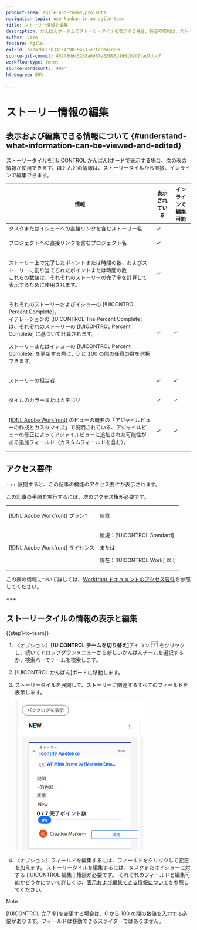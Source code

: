 ```yaml
---
product-area: agile-and-teams;projects
navigation-topic: use-kanban-in-an-agile-team
title: ストーリー情報を編集
description: かんばんボード上のストーリータイルを表示する場合、特定の情報は、ストーリータイルから直接、インラインで編集することができます。
author: Lisa
feature: Agile
exl-id: a22a7b61-b331-4c98-9421-e7fccedcd096
source-git-commit: 452f8ddc5268a0d67e32090d166199f2fad7dbc7
workflow-type: tm+mt
source-wordcount: '408'
ht-degree: 89%

---
```


# ストーリー情報の編集

## 表示および編集できる情報について {#understand-what-information-can-be-viewed-and-edited}

ストーリータイルを[!UICONTROL かんばん]ボードで表示する場合、次の表の情報が使用できます。ほとんどの情報は、ストーリータイルから直接、インラインで編集できます。

<table style="table-layout:auto"> 
 <col> 
 <col> 
 <col> 
 <thead> 
  <tr> 
   <th><strong>情報</strong> </th> 
   <th><strong>表示されている</strong> </th> 
   <th><strong>インラインで編集可能</strong> </th> 
  </tr> 
 </thead> 
 <tbody> 
  <tr> 
   <td>タスクまたはイシューへの直接リンクを含むストーリー名</td> 
   <td>✓</td> 
   <td> </td> 
  </tr> 
  <tr> 
   <td> <p>プロジェクトへの直接リンクを含むプロジェクト名</p> </td> 
   <td>✓</td> 
   <td> </td> 
  </tr> 
  <tr> 
   <td> <p>ストーリー上で完了したポイントまたは時間の数、およびストーリーに割り当てられたポイントまたは時間の数<br>これらの数値は、それぞれのストーリーの完了率を計算して表示するために使用されます。</p> </td> 
   <td>✓</td> 
   <td> </td> 
  </tr> 
  <tr> 
   <td> <p>それぞれのストーリーおよびイシューの [!UICONTROL Percent Complete]。<br>イテレーションの [!UICONTROL The Percent Complete] は、それぞれのストーリーの [!UICONTROL Percent Complete] に基づいて計算されます。<br></p> <p>ストーリーまたはイシューの [!UICONTROL Percent Complete] を更新する際に、0 と 100 の間の任意の数を選択できます。</p> </td> 
   <td>✓</td> 
   <td>✓</td> 
  </tr> 
  <tr> 
   <td> <p>ストーリーの担当者</p> </td> 
   <td>✓</td> 
   <td>✓</td> 
  </tr> 
  <tr> 
   <td> <p>タイルのカラーまたはカテゴリ</p> </td> 
   <td>✓</td> 
   <td>✓</td> 
  </tr> 
  <tr> 
   <td> <p><a href="../../reports-and-dashboards/reports/reporting-elements/views-overview.md" class="MCXref xref">[!DNL Adobe Workfront]</a> のビューの概要の「アジャイルビューの作成とカスタマイズ」で説明されている、アジャイルビューの修正によってアジャイルビューに追加された可能性がある追加フィールド（カスタムフィールドを含む）。</p> </td> 
   <td>✓</td> 
   <td>✓</td> 
  </tr> 
 </tbody> 
</table>

## アクセス要件

+++ 展開すると、この記事の機能のアクセス要件が表示されます。

この記事の手順を実行するには、次のアクセス権が必要です。

<table style="table-layout:auto"> 
 <col> 
 </col> 
 <col> 
 </col> 
 <tbody> 
  <tr> 
   <td role="rowheader">[!DNL Adobe Workfront] プラン*</td> 
   <td> <p>任意</p> </td> 
  </tr> 
  <tr> 
   <td role="rowheader">[!DNL Adobe Workfront] ライセンス</td> 
   <td> <p>新規：[!UICONTROL Standard]</p> 
   または
   <p>現在：[!UICONTROL Work] 以上</p> </td> 
  </tr>
 </tbody> 
</table>

この表の情報について詳しくは、[Workfront ドキュメントのアクセス要件](/help/quicksilver/administration-and-setup/add-users/access-levels-and-object-permissions/access-level-requirements-in-documentation.md)を参照してください。

+++

## ストーリータイルの情報の表示と編集

{{step1-to-team}}

1. （オプション）**[!UICONTROL チームを切り替え]**&#x200B;アイコン ![チームを切り替えアイコン](assets/switch-team-icon.png) をクリックし、続いてドロップダウンメニューから新しいかんばんチームを選択するか、検索バーでチームを検索します。

1. [!UICONTROL かんばん]ボードに移動します。
1. ストーリータイルを展開して、ストーリーに関連するすべてのフィールドを表示します。

   ![](assets/story-expanded-on-kanban-board-2021-350x405.png)

1. （オプション）フィールドを編集するには、フィールドをクリックして変更を加えます。
ストーリータイルを編集するには、タスクまたはイシューに対する [!UICONTROL  編集 ] 権限が必要です。
それぞれのフィールドと編集可能かどうかについて詳しくは、[表示および編集できる情報について](#understand-what-information-can-be-viewed-and-edited)を参照してください。

>[!NOTE]
>
>[!UICONTROL 完了率]を変更する場合は、0 から 100 の間の数値を入力する必要があります。フィールドは移動できるスライダーではありません。
